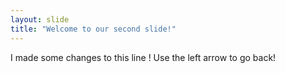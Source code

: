 ```yaml
---
layout: slide
title: "Welcome to our second slide!"
---
```

I made some changes to this line !
Use the left arrow to go back!
